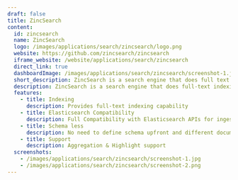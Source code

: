 ```yaml
---
draft: false
title: ZincSearch
content:
  id: zincsearch
  name: ZincSearch
  logo: /images/applications/search/zincsearch/logo.png
  website: https://github.com/zincsearch/zincsearch
  iframe_website: /website/applications/search/zincsearch
  direct_link: true
  dashboardImage: /images/applications/search/zincsearch/screenshot-1.jpg
  short_description: ZincSearch is a search engine that does full text indexing. It is a lightweight alternative to Elasticsearch and runs using a fraction of the resources.
  description: ZincSearch is a search engine that does full-text indexing. It is a lightweight alternative to Elasticsearch and runs using a fraction of the resources. It uses bluge as the underlying indexing library.
  features:
    - title: Indexing
      description: Provides full-text indexing capability
    - title: Elasticsearch Compatibility
      description: Full Compatibility with Elasticsearch APIs for ingestion of data (single record and bulk API)
    - title: Schema less
      description: No need to define schema upfront and different documents in the same index can have different fields.
    - title: Support
      description: Aggregation & Highlight support
  screenshots:
    - /images/applications/search/zincsearch/screenshot-1.jpg
    - /images/applications/search/zincsearch/screenshot-2.png
---
```

